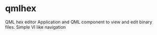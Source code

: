 qmlhex
======

QML hex editor
Application and QML component to view and edit binary files. Simple VI like navigation
